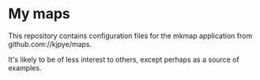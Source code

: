 # My maps #

This repository contains configuration files for the mkmap application from github.com://kjpye/maps.

It's likely to be of less interest to others, except perhaps as a source of examples.
